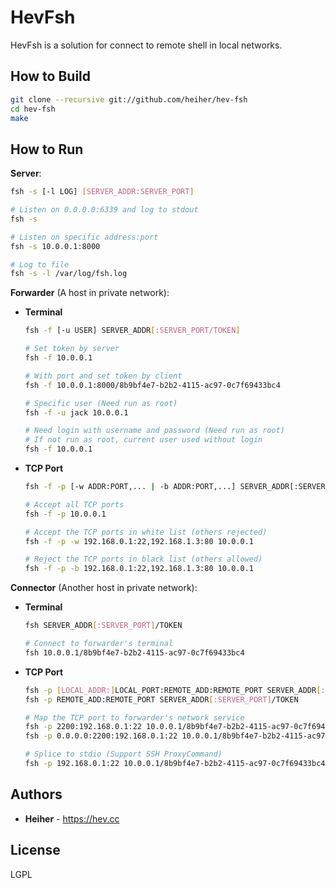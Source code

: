 # HevFsh

HevFsh is a solution for connect to remote shell in local networks.

## How to Build
```bash
git clone --recursive git://github.com/heiher/hev-fsh
cd hev-fsh
make
```

## How to Run

**Server**:
```bash
fsh -s [-l LOG] [SERVER_ADDR:SERVER_PORT]

# Listen on 0.0.0.0:6339 and log to stdout
fsh -s

# Listen on specific address:port
fsh -s 10.0.0.1:8000

# Log to file
fsh -s -l /var/log/fsh.log
```

**Forwarder** (A host in private network):
* **Terminal**
    ```bash
    fsh -f [-u USER] SERVER_ADDR[:SERVER_PORT/TOKEN]

    # Set token by server
    fsh -f 10.0.0.1

    # With port and set token by client
    fsh -f 10.0.0.1:8000/8b9bf4e7-b2b2-4115-ac97-0c7f69433bc4

    # Specific user (Need run as root)
    fsh -f -u jack 10.0.0.1

    # Need login with username and password (Need run as root)
    # If not run as root, current user used without login
    fsh -f 10.0.0.1
    ```
* **TCP Port**
    ```bash
    fsh -f -p [-w ADDR:PORT,... | -b ADDR:PORT,...] SERVER_ADDR[:SERVER_PORT/TOKEN

    # Accept all TCP ports
    fsh -f -p 10.0.0.1

    # Accept the TCP ports in white list (others rejected)
    fsh -f -p -w 192.168.0.1:22,192.168.1.3:80 10.0.0.1

    # Reject the TCP ports in black list (others allowed)
    fsh -f -p -b 192.168.0.1:22,192.168.1.3:80 10.0.0.1
    ```

**Connector** (Another host in private network):
* **Terminal**
    ```bash
    fsh SERVER_ADDR[:SERVER_PORT]/TOKEN

    # Connect to forwarder's terminal
    fsh 10.0.0.1/8b9bf4e7-b2b2-4115-ac97-0c7f69433bc4
    ```
* **TCP Port**
    ```bash
    fsh -p [LOCAL_ADDR:]LOCAL_PORT:REMOTE_ADD:REMOTE_PORT SERVER_ADDR[:SERVER_PORT]/TOKEN
    fsh -p REMOTE_ADD:REMOTE_PORT SERVER_ADDR[:SERVER_PORT]/TOKEN

    # Map the TCP port to forwarder's network service
    fsh -p 2200:192.168.0.1:22 10.0.0.1/8b9bf4e7-b2b2-4115-ac97-0c7f69433bc4
    fsh -p 0.0.0.0:2200:192.168.0.1:22 10.0.0.1/8b9bf4e7-b2b2-4115-ac97-0c7f69433bc4

    # Splice to stdio (Support SSH ProxyCommand)
    fsh -p 192.168.0.1:22 10.0.0.1/8b9bf4e7-b2b2-4115-ac97-0c7f69433bc4
    ```

## Authors
* **Heiher** - https://hev.cc

## License
LGPL
